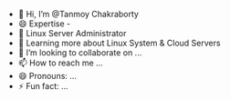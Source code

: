 - 👋 Hi, I’m @Tanmoy Chakraborty
- 😄 Expertise -
- 👀 Linux Server Administrator
- 🌱 Learning more about Linux System & Cloud Servers
- 💞️ I’m looking to collaborate on ...
- 📫 How to reach me ...
- 😄 Pronouns: ...
- ⚡ Fun fact: ...

<!---
tanmoychakraborty-cs/tanmoychakraborty-cs is a ✨ special ✨ repository because its `README.md` (this file) appears on your GitHub profile.
You can click the Preview link to take a look at your changes.
--->
